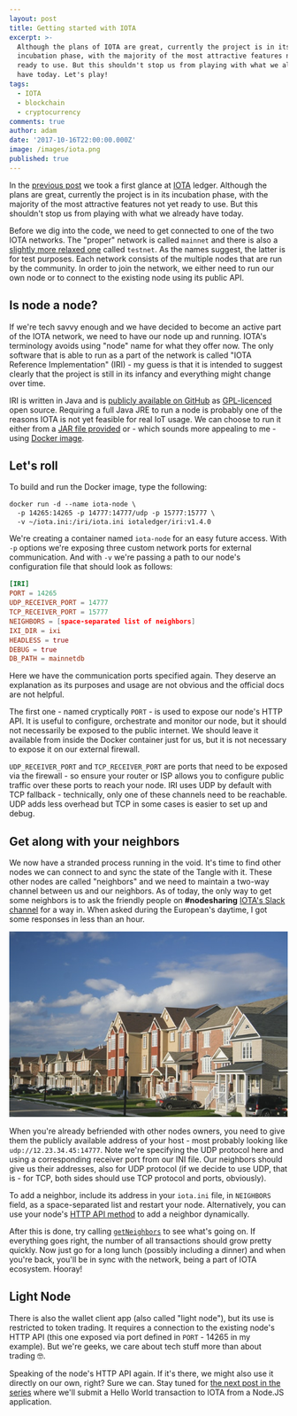 ```yaml
---
layout: post
title: Getting started with IOTA
excerpt: >-
  Although the plans of IOTA are great, currently the project is in its
  incubation phase, with the majority of the most attractive features not yet
  ready to use. But this shouldn't stop us from playing with what we already
  have today. Let's play!
tags:
  - IOTA
  - blockchain
  - cryptocurrency
comments: true
author: adam
date: '2017-10-16T22:00:00.000Z'
image: /images/iota.png
published: true
---
```


In the [previous post](/blog/iota-new-kid-in-cryptocurrency-town/) we took a first glance at [IOTA](http://iota.org/) ledger. Although the plans are great, currently the project is in its incubation phase, with the majority of the most attractive features not yet ready to use. But this shouldn't stop us from playing with what we already have today.

Before we dig into the code, we need to get connected to one of the two IOTA networks. The "proper" network is called `mainnet` and there is also a [slightly more relaxed one](https://blog.iota.org/the-iota-testnet-training-wheels-for-the-community-fd65dbdddb3b) called `testnet`. As the names suggest, the latter is for test purposes. Each network consists of the multiple nodes that are run by the community. In order to join the network, we either need to run our own node or to connect to the existing node using its public API. 

## Is node a node?

If we're tech savvy enough and we have decided to become an active part of the IOTA network, we need to have our node up and running. IOTA's terminology avoids using "node" name for what they offer now. The only software that is able to run as a part of the network is called "IOTA Reference Implementation" (IRI) - my guess is that it is intended to suggest clearly that the project is still in its infancy and everything might change over time.

IRI is written in Java and is [publicly available on GitHub](https://github.com/iotaledger/iri) as [GPL-licenced](https://github.com/iotaledger/iri/blob/dev/LICENSE) open source. Requiring a full Java JRE to run a node is probably one of the reasons IOTA is not yet feasible for real IoT usage. We can choose to run it either from a [JAR file provided](https://github.com/iotaledger/iri/releases) or - which sounds more appealing to me - using [Docker image](https://hub.docker.com/r/iotaledger/iri/).


## Let's roll

To build and run the Docker image, type the following:

```shell
docker run -d --name iota-node \
  -p 14265:14265 -p 14777:14777/udp -p 15777:15777 \
  -v ~/iota.ini:/iri/iota.ini iotaledger/iri:v1.4.0
```

We're creating a container named `iota-node` for an easy future access. With `-p` options we're exposing three custom network ports for external communication. And with `-v` we're passing a path to our node's configuration file that should look as follows:

```toml
[IRI]
PORT = 14265
UDP_RECEIVER_PORT = 14777
TCP_RECEIVER_PORT = 15777
NEIGHBORS = [space-separated list of neighbors]
IXI_DIR = ixi
HEADLESS = true
DEBUG = true
DB_PATH = mainnetdb
```

Here we have the communication ports specified again. They deserve an explanation as its purposes and usage are not obvious and the official docs are not helpful.

The first one - named cryptically `PORT` - is used to expose our node's HTTP API. It is useful to configure, orchestrate and monitor our node, but it should not necessarily be exposed to the public internet. We should leave it available from inside the Docker container just for us, but it is not necessary to expose it on our external firewall.

`UDP_RECEIVER_PORT` and `TCP_RECEIVER_PORT` are ports that need to be exposed via the firewall - so ensure your router or ISP allows you to configure public traffic over these ports to reach your node. IRI uses UDP by default with TCP fallback - technically, only one of these channels need to be reachable. UDP adds less overhead but TCP in some cases is easier to set up and debug.

## Get along with your neighbors

We now have a stranded process running in the void. It's time to find other nodes we can connect to and sync the state of the Tangle with it. These other nodes are called "neighbors" and we need to maintain a two-way channel between us and our neighbors. As of today, the only way to get some neighbors is to ask the friendly people on **#nodesharing** [IOTA's Slack channel](https://slack.iota.org/) for a way in. When asked during the European's daytime, I got some responses in less than an hour.

![IOTA neighborhood](/images/iota/neighborhood.jpg)

When you're already befriended with other nodes owners, you need to give them the publicly available address of your host - most probably looking like `udp://12.23.34.45:14777`. Note we're specifying the UDP protocol here and using a corresponding receiver port from our INI file. Our neighbors should give us their addresses, also for UDP protocol (if we decide to use UDP, that is - for TCP, both sides should use TCP protocol and ports, obviously).

To add a neighbor, include its address in your `iota.ini` file, in `NEIGHBORS` field, as a space-separated list and restart your node. Alternatively, you can use your node's [HTTP API method](https://iota.readme.io/v1.2.0/reference) to add a neighbor dynamically.

After this is done, try calling [`getNeighbors`](https://iota.readme.io/v1.2.0/reference#getneighborsactivity) to see what's going on. If everything goes right, the number of all transactions should grow pretty quickly. Now just go for a long lunch (possibly including a dinner) and when you're back, you'll be in sync with the network, being a part of IOTA ecosystem. Hooray!

## Light Node

There is also the wallet client app (also called "light node"), but its use is restricted to token trading. It requires a connection to the existing node's HTTP API (this one exposed via port defined in `PORT` - 14265 in my example). But we're geeks, we care about tech stuff more than about trading 🤓.

Speaking of the node's HTTP API again. If it's there, we might also use it directly on our own, right? Sure we can. Stay tuned for [the next post in the series](/blog/iota-hello-world/) where we'll submit a Hello World transaction to IOTA from a Node.JS application.
